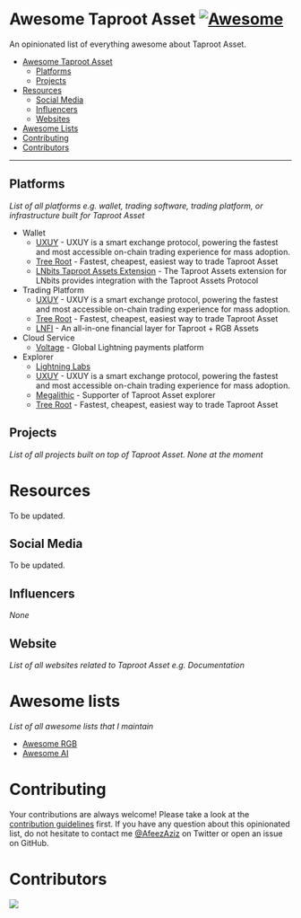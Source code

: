 # Awesome Taproot Asset [![Awesome](https://cdn.rawgit.com/sindresorhus/awesome/d7305f38d29fed78fa85652e3a63e154dd8e8829/media/badge.svg)](https://github.com/sindresorhus/awesome)

An opinionated list of everything awesome about Taproot Asset.

- [Awesome Taproot Asset](#awesome-taproot-asset)
    - [Platforms](#platforms)
    - [Projects](#projects)
- [Resources](#resources)
    - [Social Media](#social-media)
    - [Influencers](#influencers)
    - [Websites](#websites)
- [Awesome Lists](#awesome-lists)
- [Contributing](#contributing)
- [Contributors](#contributors)

---

## Platforms

*List of all platforms e.g. wallet, trading software, trading platform, or infrastructure built for Taproot Asset*

* Wallet
    * [UXUY](https://uxuy.com/) - UXUY is a smart exchange protocol, powering the fastest and most accessible on-chain trading experience for mass adoption.
    * [Tree Root](https://treeroot.xyz) - Fastest, cheapest, easiest way to trade Taproot Asset
    * [LNbits Taproot Assets Extension](https://github.com/echennells/taproot_assets) - The Taproot Assets extension for LNbits provides integration with the Taproot Assets Protocol
* Trading Platform
    * [UXUY](https://uxuy.com/) - UXUY is a smart exchange protocol, powering the fastest and most accessible on-chain trading experience for mass adoption.
    * [Tree Root](https://treeroot.xyz) - Fastest, cheapest, easiest way to trade Taproot Asset
    * [LNFI](https://lnfi.network/) - An all-in-one financial layer for Taproot + RGB Assets
* Cloud Service
    * [Voltage](https://voltage.cloud/) - Global Lightning payments platform
* Explorer
    * [Lightning Labs](https://terminal.lightning.engineering/assets/mainnet/index.html)
    * [UXUY](https://uxuy.com/taproot)  - UXUY is a smart exchange protocol, powering the fastest and most accessible on-chain trading experience for mass adoption.
    * [Megalithic](https://megalithic.me/taproot_assets_explorer) - Supporter of Taproot Asset explorer
    * [Tree Root](https://treeroot.xyz) - Fastest, cheapest, easiest way to trade Taproot Asset

 
## Projects

*List of all projects built on top of Taproot Asset. None at the moment*

# Resources

To be updated.

## Social Media

To be updated.

## Influencers

*None*

## Website

*List of all websites related to Taproot Asset e.g. Documentation*

# Awesome lists

*List of all awesome lists that I maintain*

* [Awesome RGB](https://github.com/afeezaziz/awesome-rgb)
* [Awesome AI](https://github.com/afeezaziz/awesome-ai)

# Contributing

Your contributions are always welcome! Please take a look at the [contribution guidelines](https://github.com/afeezaziz/awesome-taproot-asset/blob/main/CONTRIBUTING.md) first. If you have any question about this opinionated list, do not hesitate to contact me [@AfeezAziz](https://twitter.com/AfeezAziz) on Twitter or open an issue on GitHub.

# Contributors

<a align="center" href="https://github.com/afeezaziz/awesome-taproot-asset/graphs/contributors">
  <img src="https://contrib.rocks/image?repo=afeezaziz/awesome-taproot-asset" />
</a>
